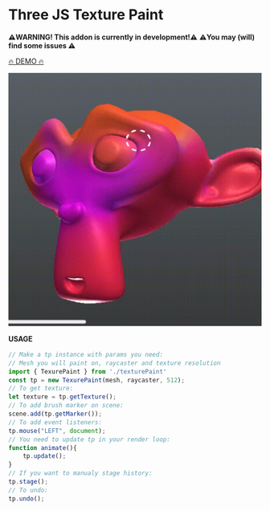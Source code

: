 # Three JS Texture Paint

**⚠️WARNING! This addon is currently in development!⚠️**
**⚠️You may (will) find some issues ⚠️**


[🔥 DEMO 🔥](https://ceramicsoda.github.io/TexturePaint/)


![Three JS texture paint](./assets/monkey.gif)

**USAGE**
```javascript
// Make a tp instance with params you need:
// Mesh you will paint on, raycaster and texture resolution
import { TexurePaint } from './texturePaint'
const tp = new TexurePaint(mesh, raycaster, 512); 
// To get texture:
let texture = tp.getTexture();
// To add brush marker on scene:
scene.add(tp.getMarker());
// To add event listeners:
tp.mouse("LEFT", document);
// You need to update tp in your render loop:
function animate(){
    tp.update();
}
// If you want to manualy stage history: 
tp.stage();
// To undo:
tp.undo(); 
```
